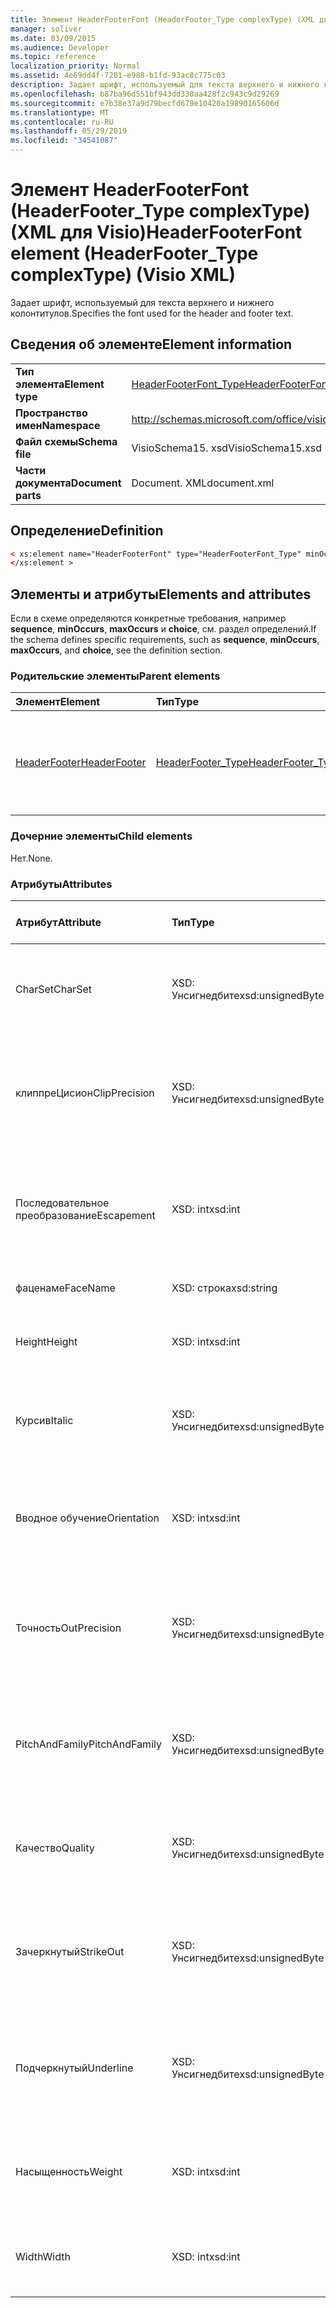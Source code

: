 ```yaml
---
title: Элемент HeaderFooterFont (HeaderFooter_Type complexType) (XML для Visio)
manager: soliver
ms.date: 03/09/2015
ms.audience: Developer
ms.topic: reference
localization_priority: Normal
ms.assetid: 4e69dd4f-7281-e988-b1fd-93ac8c775c03
description: Задает шрифт, используемый для текста верхнего и нижнего колонтитулов.
ms.openlocfilehash: b87ba96d551bf943dd330aa428f2c943c9d29269
ms.sourcegitcommit: e7b38e37a9d79becfd679e10420a19890165606d
ms.translationtype: MT
ms.contentlocale: ru-RU
ms.lasthandoff: 05/29/2019
ms.locfileid: "34541087"
---
```

# <a name="headerfooterfont-element-headerfooter_type-complextype-visio-xml"></a><span data-ttu-id="9895b-103">Элемент HeaderFooterFont (HeaderFooter_Type complexType) (XML для Visio)</span><span class="sxs-lookup"><span data-stu-id="9895b-103">HeaderFooterFont element (HeaderFooter_Type complexType) (Visio XML)</span></span>

<span data-ttu-id="9895b-104">Задает шрифт, используемый для текста верхнего и нижнего колонтитулов.</span><span class="sxs-lookup"><span data-stu-id="9895b-104">Specifies the font used for the header and footer text.</span></span>
  
## <a name="element-information"></a><span data-ttu-id="9895b-105">Сведения об элементе</span><span class="sxs-lookup"><span data-stu-id="9895b-105">Element information</span></span>

|||
|:-----|:-----|
|<span data-ttu-id="9895b-106">**Тип элемента**</span><span class="sxs-lookup"><span data-stu-id="9895b-106">**Element type**</span></span> <br/> |[<span data-ttu-id="9895b-107">HeaderFooterFont_Type</span><span class="sxs-lookup"><span data-stu-id="9895b-107">HeaderFooterFont_Type</span></span>](headerfooterfont_type-complextypevisio-xml.md) <br/> |
|<span data-ttu-id="9895b-108">**Пространство имен**</span><span class="sxs-lookup"><span data-stu-id="9895b-108">**Namespace**</span></span> <br/> |http://schemas.microsoft.com/office/visio/2012/main  <br/> |
|<span data-ttu-id="9895b-109">**Файл схемы**</span><span class="sxs-lookup"><span data-stu-id="9895b-109">**Schema file**</span></span> <br/> |<span data-ttu-id="9895b-110">VisioSchema15. xsd</span><span class="sxs-lookup"><span data-stu-id="9895b-110">VisioSchema15.xsd</span></span>  <br/> |
|<span data-ttu-id="9895b-111">**Части документа**</span><span class="sxs-lookup"><span data-stu-id="9895b-111">**Document parts**</span></span> <br/> |<span data-ttu-id="9895b-112">Document. XML</span><span class="sxs-lookup"><span data-stu-id="9895b-112">document.xml</span></span>  <br/> |
   
## <a name="definition"></a><span data-ttu-id="9895b-113">Определение</span><span class="sxs-lookup"><span data-stu-id="9895b-113">Definition</span></span>

```XML
< xs:element name="HeaderFooterFont" type="HeaderFooterFont_Type" minOccurs="0" maxOccurs="1" >
</xs:element >
```

## <a name="elements-and-attributes"></a><span data-ttu-id="9895b-114">Элементы и атрибуты</span><span class="sxs-lookup"><span data-stu-id="9895b-114">Elements and attributes</span></span>

<span data-ttu-id="9895b-115">Если в схеме определяются конкретные требования, например **sequence**, **minOccurs**, **maxOccurs** и **choice**, см. раздел определений.</span><span class="sxs-lookup"><span data-stu-id="9895b-115">If the schema defines specific requirements, such as **sequence**, **minOccurs**, **maxOccurs**, and **choice**, see the definition section.</span></span> 
  
### <a name="parent-elements"></a><span data-ttu-id="9895b-116">Родительские элементы</span><span class="sxs-lookup"><span data-stu-id="9895b-116">Parent elements</span></span>

|<span data-ttu-id="9895b-117">**Элемент**</span><span class="sxs-lookup"><span data-stu-id="9895b-117">**Element**</span></span>|<span data-ttu-id="9895b-118">**Тип**</span><span class="sxs-lookup"><span data-stu-id="9895b-118">**Type**</span></span>|<span data-ttu-id="9895b-119">**Описание**</span><span class="sxs-lookup"><span data-stu-id="9895b-119">**Description**</span></span>|
|:-----|:-----|:-----|
|[<span data-ttu-id="9895b-120">HeaderFooter</span><span class="sxs-lookup"><span data-stu-id="9895b-120">HeaderFooter</span></span>](headerfooter-element-visiodocument_type-complextypevisio-xml.md) <br/> |[<span data-ttu-id="9895b-121">HeaderFooter_Type</span><span class="sxs-lookup"><span data-stu-id="9895b-121">HeaderFooter_Type</span></span>](headerfooter_type-complextypevisio-xml.md) <br/> |<span data-ttu-id="9895b-122">Содержит элементы для верхнего и нижнего колонтитулов документа.</span><span class="sxs-lookup"><span data-stu-id="9895b-122">Contains elements for a document's header and footer.</span></span>  <br/> |
   
### <a name="child-elements"></a><span data-ttu-id="9895b-123">Дочерние элементы</span><span class="sxs-lookup"><span data-stu-id="9895b-123">Child elements</span></span>

<span data-ttu-id="9895b-124">Нет.</span><span class="sxs-lookup"><span data-stu-id="9895b-124">None.</span></span>
  
### <a name="attributes"></a><span data-ttu-id="9895b-125">Атрибуты</span><span class="sxs-lookup"><span data-stu-id="9895b-125">Attributes</span></span>

|<span data-ttu-id="9895b-126">**Атрибут**</span><span class="sxs-lookup"><span data-stu-id="9895b-126">**Attribute**</span></span>|<span data-ttu-id="9895b-127">**Тип**</span><span class="sxs-lookup"><span data-stu-id="9895b-127">**Type**</span></span>|<span data-ttu-id="9895b-128">**Обязательный**</span><span class="sxs-lookup"><span data-stu-id="9895b-128">**Required**</span></span>|<span data-ttu-id="9895b-129">**Описание**</span><span class="sxs-lookup"><span data-stu-id="9895b-129">**Description**</span></span>|<span data-ttu-id="9895b-130">**Возможные значения**</span><span class="sxs-lookup"><span data-stu-id="9895b-130">**Possible values**</span></span>|
|:-----|:-----|:-----|:-----|:-----|
|<span data-ttu-id="9895b-131">CharSet</span><span class="sxs-lookup"><span data-stu-id="9895b-131">CharSet</span></span>  <br/> |<span data-ttu-id="9895b-132">XSD: Унсигнедбите</span><span class="sxs-lookup"><span data-stu-id="9895b-132">xsd:unsignedByte</span></span>  <br/> |<span data-ttu-id="9895b-133">необязательный</span><span class="sxs-lookup"><span data-stu-id="9895b-133">optional</span></span>  <br/> |<span data-ttu-id="9895b-134">Задает кодировку шрифта.</span><span class="sxs-lookup"><span data-stu-id="9895b-134">Specifies the character set of the font.</span></span> <span data-ttu-id="9895b-135">Эквивалентно полю Логфонтлфчарсет GDI.</span><span class="sxs-lookup"><span data-stu-id="9895b-135">Equivalent to the GDI LOGFONTlfCharSet field.</span></span>  <br/> |<span data-ttu-id="9895b-136">Значения типа XSD: Унсигнедбите.</span><span class="sxs-lookup"><span data-stu-id="9895b-136">Values of the xsd:unsignedByte type.</span></span>  <br/> |
|<span data-ttu-id="9895b-137">клиппреЦисион</span><span class="sxs-lookup"><span data-stu-id="9895b-137">ClipPrecision</span></span>  <br/> |<span data-ttu-id="9895b-138">XSD: Унсигнедбите</span><span class="sxs-lookup"><span data-stu-id="9895b-138">xsd:unsignedByte</span></span>  <br/> |<span data-ttu-id="9895b-139">необязательный</span><span class="sxs-lookup"><span data-stu-id="9895b-139">optional</span></span>  <br/> |<span data-ttu-id="9895b-140">Задает точность отсечения шрифта.</span><span class="sxs-lookup"><span data-stu-id="9895b-140">Specifies the clipping precision of the font.</span></span> <span data-ttu-id="9895b-141">Эквивалентно полю ЛогфонтлфклиппреЦисион GDI.</span><span class="sxs-lookup"><span data-stu-id="9895b-141">Equivalent to the GDI LOGFONTlfClipPrecision field.</span></span>  <br/> |<span data-ttu-id="9895b-142">Значения типа XSD: Унсигнедбите.</span><span class="sxs-lookup"><span data-stu-id="9895b-142">Values of the xsd:unsignedByte type.</span></span>  <br/> |
|<span data-ttu-id="9895b-143">Последовательное преобразование</span><span class="sxs-lookup"><span data-stu-id="9895b-143">Escapement</span></span>  <br/> |<span data-ttu-id="9895b-144">XSD: int</span><span class="sxs-lookup"><span data-stu-id="9895b-144">xsd:int</span></span>  <br/> |<span data-ttu-id="9895b-145">необязательный</span><span class="sxs-lookup"><span data-stu-id="9895b-145">optional</span></span>  <br/> |<span data-ttu-id="9895b-146">Задает атрибут экранирования шрифта.</span><span class="sxs-lookup"><span data-stu-id="9895b-146">Specifies the escapement attribute of the font.</span></span> <span data-ttu-id="9895b-147">Эквивалентно полю Логфонтлфескапемент GDI.</span><span class="sxs-lookup"><span data-stu-id="9895b-147">Equivalent to the GDI LOGFONTlfEscapement field.</span></span>  <br/> |<span data-ttu-id="9895b-148">Значения типа XSD: int.</span><span class="sxs-lookup"><span data-stu-id="9895b-148">Values of the xsd:int type.</span></span>  <br/> |
|<span data-ttu-id="9895b-149">фаценаме</span><span class="sxs-lookup"><span data-stu-id="9895b-149">FaceName</span></span>  <br/> |<span data-ttu-id="9895b-150">XSD: строка</span><span class="sxs-lookup"><span data-stu-id="9895b-150">xsd:string</span></span>  <br/> |<span data-ttu-id="9895b-151">необязательный</span><span class="sxs-lookup"><span data-stu-id="9895b-151">optional</span></span>  <br/> |<span data-ttu-id="9895b-152">Содержит сведения о шрифте.</span><span class="sxs-lookup"><span data-stu-id="9895b-152">Contains information about a font.</span></span>  <br/> |<span data-ttu-id="9895b-153">Значения типа String: XSD.</span><span class="sxs-lookup"><span data-stu-id="9895b-153">Values of the xsd:string type.</span></span>  <br/> |
|<span data-ttu-id="9895b-154">Height</span><span class="sxs-lookup"><span data-stu-id="9895b-154">Height</span></span>  <br/> |<span data-ttu-id="9895b-155">XSD: int</span><span class="sxs-lookup"><span data-stu-id="9895b-155">xsd:int</span></span>  <br/> |<span data-ttu-id="9895b-156">необязательный</span><span class="sxs-lookup"><span data-stu-id="9895b-156">optional</span></span>  <br/> |<span data-ttu-id="9895b-157">Задает высоту фигуры в единицах документа.</span><span class="sxs-lookup"><span data-stu-id="9895b-157">Specifies the height of the shape in drawing units.</span></span>  <br/> |<span data-ttu-id="9895b-158">Значения типа XSD: int.</span><span class="sxs-lookup"><span data-stu-id="9895b-158">Values of the xsd:int type.</span></span>  <br/> |
|<span data-ttu-id="9895b-159">Курсив</span><span class="sxs-lookup"><span data-stu-id="9895b-159">Italic</span></span>  <br/> |<span data-ttu-id="9895b-160">XSD: Унсигнедбите</span><span class="sxs-lookup"><span data-stu-id="9895b-160">xsd:unsignedByte</span></span>  <br/> |<span data-ttu-id="9895b-161">необязательный</span><span class="sxs-lookup"><span data-stu-id="9895b-161">optional</span></span>  <br/> |<span data-ttu-id="9895b-162">Указывает, является ли шрифт курсивом.</span><span class="sxs-lookup"><span data-stu-id="9895b-162">Specifies whether the font is italic.</span></span> <span data-ttu-id="9895b-163">Эквивалентно полю Логфонтлфиталик GDI.</span><span class="sxs-lookup"><span data-stu-id="9895b-163">Equivalent to the GDI LOGFONTlfItalic field.</span></span>  <br/> |<span data-ttu-id="9895b-164">Значения типа XSD: Унсигнедбите.</span><span class="sxs-lookup"><span data-stu-id="9895b-164">Values of the xsd:unsignedByte type.</span></span>  <br/> |
|<span data-ttu-id="9895b-165">Вводное обучение</span><span class="sxs-lookup"><span data-stu-id="9895b-165">Orientation</span></span>  <br/> |<span data-ttu-id="9895b-166">XSD: int</span><span class="sxs-lookup"><span data-stu-id="9895b-166">xsd:int</span></span>  <br/> |<span data-ttu-id="9895b-167">необязательный</span><span class="sxs-lookup"><span data-stu-id="9895b-167">optional</span></span>  <br/> |<span data-ttu-id="9895b-168">Указывает ориентацию шрифта.</span><span class="sxs-lookup"><span data-stu-id="9895b-168">Specifies the orientation of the font.</span></span> <span data-ttu-id="9895b-169">Эквивалентно полю Логфонтлфориентатион GDI.</span><span class="sxs-lookup"><span data-stu-id="9895b-169">Equivalent to the GDI LOGFONTlfOrientation field.</span></span>  <br/> |<span data-ttu-id="9895b-170">Значения типа XSD: int.</span><span class="sxs-lookup"><span data-stu-id="9895b-170">Values of the xsd:int type.</span></span>  <br/> |
|<span data-ttu-id="9895b-171">Точность</span><span class="sxs-lookup"><span data-stu-id="9895b-171">OutPrecision</span></span>  <br/> |<span data-ttu-id="9895b-172">XSD: Унсигнедбите</span><span class="sxs-lookup"><span data-stu-id="9895b-172">xsd:unsignedByte</span></span>  <br/> |<span data-ttu-id="9895b-173">необязательный</span><span class="sxs-lookup"><span data-stu-id="9895b-173">optional</span></span>  <br/> |<span data-ttu-id="9895b-174">Задает атрибут точности вывода шрифта.</span><span class="sxs-lookup"><span data-stu-id="9895b-174">Specifies the output precision attribute of the font.</span></span> <span data-ttu-id="9895b-175">Эквивалентно полю ЛогфонтлфаутпреЦисион GDI.</span><span class="sxs-lookup"><span data-stu-id="9895b-175">Equivalent to the GDI LOGFONTlfOutPrecision field.</span></span>  <br/> |<span data-ttu-id="9895b-176">Значения типа XSD: Унсигнедбите.</span><span class="sxs-lookup"><span data-stu-id="9895b-176">Values of the xsd:unsignedByte type.</span></span>  <br/> |
|<span data-ttu-id="9895b-177">PitchAndFamily</span><span class="sxs-lookup"><span data-stu-id="9895b-177">PitchAndFamily</span></span>  <br/> |<span data-ttu-id="9895b-178">XSD: Унсигнедбите</span><span class="sxs-lookup"><span data-stu-id="9895b-178">xsd:unsignedByte</span></span>  <br/> |<span data-ttu-id="9895b-179">необязательный</span><span class="sxs-lookup"><span data-stu-id="9895b-179">optional</span></span>  <br/> |<span data-ttu-id="9895b-180">Указывает шаг и семейство шрифта.</span><span class="sxs-lookup"><span data-stu-id="9895b-180">Specifies the pitch and family of the font.</span></span> <span data-ttu-id="9895b-181">Эквивалентно полю Логфонтлфпитчандфамили GDI.</span><span class="sxs-lookup"><span data-stu-id="9895b-181">Equivalent to the GDI LOGFONTlfPitchAndFamily field.</span></span>  <br/> |<span data-ttu-id="9895b-182">Значения типа XSD: Унсигнедбите.</span><span class="sxs-lookup"><span data-stu-id="9895b-182">Values of the xsd:unsignedByte type.</span></span>  <br/> |
|<span data-ttu-id="9895b-183">Качество</span><span class="sxs-lookup"><span data-stu-id="9895b-183">Quality</span></span>  <br/> |<span data-ttu-id="9895b-184">XSD: Унсигнедбите</span><span class="sxs-lookup"><span data-stu-id="9895b-184">xsd:unsignedByte</span></span>  <br/> |<span data-ttu-id="9895b-185">необязательный</span><span class="sxs-lookup"><span data-stu-id="9895b-185">optional</span></span>  <br/> |<span data-ttu-id="9895b-186">Задает качество вывода шрифта.</span><span class="sxs-lookup"><span data-stu-id="9895b-186">Specifies the output quality of the font.</span></span> <span data-ttu-id="9895b-187">Эквивалентно полю Логфонтлфкуалити GDI.</span><span class="sxs-lookup"><span data-stu-id="9895b-187">Equivalent to the GDI LOGFONTlfQuality field.</span></span>  <br/> |<span data-ttu-id="9895b-188">Значения типа XSD: Унсигнедбите.</span><span class="sxs-lookup"><span data-stu-id="9895b-188">Values of the xsd:unsignedByte type.</span></span>  <br/> |
|<span data-ttu-id="9895b-189">Зачеркнутый</span><span class="sxs-lookup"><span data-stu-id="9895b-189">StrikeOut</span></span>  <br/> |<span data-ttu-id="9895b-190">XSD: Унсигнедбите</span><span class="sxs-lookup"><span data-stu-id="9895b-190">xsd:unsignedByte</span></span>  <br/> |<span data-ttu-id="9895b-191">необязательный</span><span class="sxs-lookup"><span data-stu-id="9895b-191">optional</span></span>  <br/> |<span data-ttu-id="9895b-192">Указывает, является ли шрифт зачеркиванием.</span><span class="sxs-lookup"><span data-stu-id="9895b-192">Specifies whether the font is a strikeout font.</span></span> <span data-ttu-id="9895b-193">Эквивалентно полю Логфонтлфстрикеаут GDI.</span><span class="sxs-lookup"><span data-stu-id="9895b-193">Equivalent to the GDI LOGFONTlfStrikeOut field.</span></span>  <br/> |<span data-ttu-id="9895b-194">Значения типа XSD: Унсигнедбите.</span><span class="sxs-lookup"><span data-stu-id="9895b-194">Values of the xsd:unsignedByte type.</span></span>  <br/> |
|<span data-ttu-id="9895b-195">Подчеркнутый</span><span class="sxs-lookup"><span data-stu-id="9895b-195">Underline</span></span>  <br/> |<span data-ttu-id="9895b-196">XSD: Унсигнедбите</span><span class="sxs-lookup"><span data-stu-id="9895b-196">xsd:unsignedByte</span></span>  <br/> |<span data-ttu-id="9895b-197">необязательный</span><span class="sxs-lookup"><span data-stu-id="9895b-197">optional</span></span>  <br/> |<span data-ttu-id="9895b-198">Указывает, является ли шрифт подчеркиванием.</span><span class="sxs-lookup"><span data-stu-id="9895b-198">Specifies whether the font is underlined.</span></span> <span data-ttu-id="9895b-199">Эквивалентно полю Логфонтлфундерлине GDI.</span><span class="sxs-lookup"><span data-stu-id="9895b-199">Equivalent to the GDI LOGFONTlfUnderline field.</span></span>  <br/> |<span data-ttu-id="9895b-200">Значения типа XSD: Унсигнедбите.</span><span class="sxs-lookup"><span data-stu-id="9895b-200">Values of the xsd:unsignedByte type.</span></span>  <br/> |
|<span data-ttu-id="9895b-201">Насыщенность</span><span class="sxs-lookup"><span data-stu-id="9895b-201">Weight</span></span>  <br/> |<span data-ttu-id="9895b-202">XSD: int</span><span class="sxs-lookup"><span data-stu-id="9895b-202">xsd:int</span></span>  <br/> |<span data-ttu-id="9895b-203">необязательный</span><span class="sxs-lookup"><span data-stu-id="9895b-203">optional</span></span>  <br/> |<span data-ttu-id="9895b-204">Задает толщину шрифта.</span><span class="sxs-lookup"><span data-stu-id="9895b-204">Specifies the weight of the font.</span></span> <span data-ttu-id="9895b-205">Эквивалентно полю Логфонтлфвеигхт GDI.</span><span class="sxs-lookup"><span data-stu-id="9895b-205">Equivalent to the GDI LOGFONTlfWeight field.</span></span>  <br/> |<span data-ttu-id="9895b-206">Значения типа XSD: int.</span><span class="sxs-lookup"><span data-stu-id="9895b-206">Values of the xsd:int type.</span></span>  <br/> |
|<span data-ttu-id="9895b-207">Width</span><span class="sxs-lookup"><span data-stu-id="9895b-207">Width</span></span>  <br/> |<span data-ttu-id="9895b-208">XSD: int</span><span class="sxs-lookup"><span data-stu-id="9895b-208">xsd:int</span></span>  <br/> |<span data-ttu-id="9895b-209">необязательный</span><span class="sxs-lookup"><span data-stu-id="9895b-209">optional</span></span>  <br/> |<span data-ttu-id="9895b-210">Содержит ширину связанной фигуры в единицах документа.</span><span class="sxs-lookup"><span data-stu-id="9895b-210">Contains the width of the associated shape in drawing units.</span></span>  <br/> |<span data-ttu-id="9895b-211">Значения типа XSD: int.</span><span class="sxs-lookup"><span data-stu-id="9895b-211">Values of the xsd:int type.</span></span>  <br/> |
   


